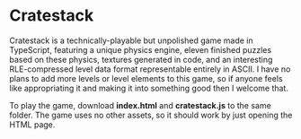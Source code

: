 # Cratestack
Cratestack is a technically-playable but unpolished game made in TypeScript, featuring a unique physics engine, eleven finished puzzles based on these physics, textures generated in code, and an interesting RLE-compressed level data format representable entirely in ASCII. I have no plans to add more levels or level elements to this game, so if anyone feels like appropriating it and making it into something good then I welcome that.

To play the game, download **index.html** and **cratestack.js** to the same folder. The game uses no other assets, so it should work by just opening the HTML page.

